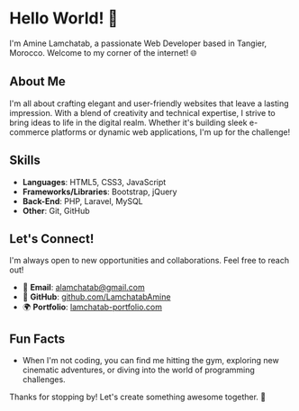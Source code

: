 # Hello World! 👋

I'm Amine Lamchatab, a passionate Web Developer based in Tangier, Morocco. Welcome to my corner of the internet! 🌐

## About Me
I'm all about crafting elegant and user-friendly websites that leave a lasting impression. With a blend of creativity and technical expertise, I strive to bring ideas to life in the digital realm. Whether it's building sleek e-commerce platforms or dynamic web applications, I'm up for the challenge!

## Skills
- **Languages**: HTML5, CSS3, JavaScript
- **Frameworks/Libraries**: Bootstrap, jQuery
- **Back-End**: PHP, Laravel, MySQL
- **Other**: Git, GitHub


## Let's Connect!
I'm always open to new opportunities and collaborations. Feel free to reach out!
- 📧 **Email**: [alamchatab@gmail.com](mailto:alamchatab@gmail.com)
- 🔗 **GitHub**: [github.com/LamchatabAmine](https://github.com/LamchatabAmine)
- 🌍 **Portfolio**: [lamchatab-portfolio.com](https://lamchatab-portfolio.com)

## Fun Facts
- When I'm not coding, you can find me hitting the gym, exploring new cinematic adventures, or diving into the world of programming challenges.

Thanks for stopping by! Let's create something awesome together. 🚀
